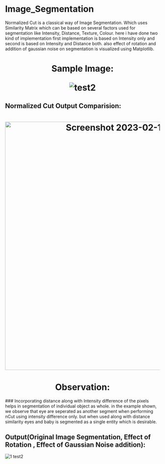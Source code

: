 # Image_Segmentation

Normalized Cut is a classical way of Image Segmentation. 
Which uses Similarity Matrix which can be based on several factors used for segmentation like Intensity, Distance, Texture, Colour.
here i have done two kind of implementation first implementation is based on Intensity only and second is based on  Intensity and Distance both.
also effect of rotation and addition of gaussian noise on segmentation is visualized using Matplotlib.

<h1 align="center"> Sample Image:



![test2](https://user-images.githubusercontent.com/111170719/218098958-45593512-cbcc-42c8-b98d-d2b0102c07a4.jpg)

  </h1>

## Normalized Cut Output Comparision:
<h1 align="center">
<img width="808" alt="Screenshot 2023-02-10 185717" src="https://user-images.githubusercontent.com/111170719/218103559-d0350807-9cd6-4a28-b13b-713d82159c69.png">

  </h1>

<h1 align="center"> Observation:  
  </h1>
### Incorporating distance along with Intensity difference of the pixels helps in segmentation of individual object as whole.
in the example shown, we observe that eye are seperated as another segment when performing nCut using intensity difference only. but when used along with distance similarity eyes and baby is segmented as a single entity which is desirable.

## Output(Original Image Segmentation, Effect of Rotation , Effect of Gaussian Noise addition):


  ![1  test2](https://user-images.githubusercontent.com/111170719/218099926-74521766-168f-444c-ba97-7651232259a4.jpg)
